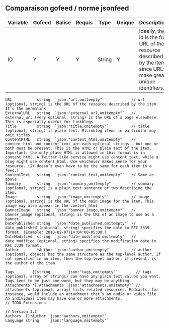 ## Comparaison gofeed / norme jsonfeed

|Variable|Gofeed|Balise|Requis|Type|Unique|Description|
|-|-|-|-|-|-|-|
|ID|Y|Y|Y|String|Y| Ideally, the id is the full URL of the resource described by the item, since URLs make great unique identifiers.|



	URL           string  `json:"url,omitempty"`            // url (optional, string) is the URL of the resource described by the item. It’s the permalink
	ExternalURL   string  `json:"external_url,omitempty"`   // external_url (very optional, string) is the URL of a page elsewhere. This is especially useful for linkblogs
	Title         string  `json:"title,omitempty"`          // title (optional, string) is plain text. Microblog items in particular may omit titles.
	ContentHTML   string  `json:"content_html,omitempty"`   // content_html and content_text are each optional strings — but one or both must be present. This is the HTML or plain text of the item. Important: the only place HTML is allowed in this format is in content_html. A Twitter-like service might use content_text, while a blog might use content_html. Use whichever makes sense for your resource. (It doesn’t even have to be the same for each item in a feed.)
	ContentText   string  `json:"content_text,omitempty"`   // Same as above
	Summary       string  `json:"summary,omitempty"`        // summary (optional, string) is a plain text sentence or two describing the item.
	Image         string  `json:"image,omitempty"`          // image (optional, string) is the URL of the main image for the item. This image may also appear in the content_html
	BannerImage   string  `json:"banner_image,omitempty"`   // banner_image (optional, string) is the URL of an image to use as a banner.
	DatePublished string  `json:"date_published,omitempty"` // date_published (optional, string) specifies the date in RFC 3339 format. (Example: 2010-02-07T14:04:00-05:00.)
	DateModified  string  `json:"date_modified,omitempty"`  // date_modified (optional, string) specifies the modification date in RFC 3339 format.
	Author        *Author `json:"author,omitempty"`         // author (optional, object) has the same structure as the top-level author. If not specified in an item, then the top-level author, if present, is the author of the item.

	Tags        []string       `json:"tags,omitempty"`        // tags (optional, array of strings) can have any plain text values you want. Tags tend to be just one word, but they may be anything.
	Attachments *[]Attachments `json:"attachments,omitempty"` // attachments (optional, array) lists related resources. Podcasts, for instance, would include an attachment that’s an audio or video file. An individual item may have one or more attachments.
	// TODO Extensions

	// Version 1.1
	Authors  []*Author `json:"authors,omitempty"`
	Language string    `json:"language,omitempty"`
